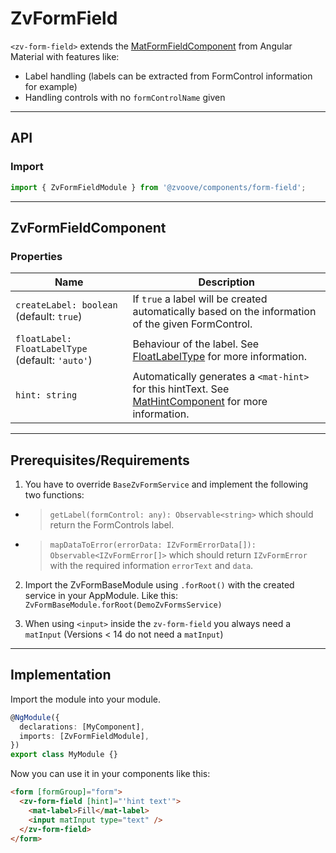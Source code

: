 <link href="style.css" rel="stylesheet"></link>

# ZvFormField <a name="ZvFormField"></a>

`<zv-form-field>` extends the [MatFormFieldComponent](https://material.angular.io/components/form-field/overview) from Angular Material with features like:

- Label handling (labels can be extracted from FormControl information for example)
- Handling controls with no `formControlName` given

---

## API <a name="ZvFormFieldApi"></a>

### Import <a name="ZvFormFieldImport"></a>

```ts | js
import { ZvFormFieldModule } from '@zvoove/components/form-field';
```

---

## ZvFormFieldComponent <a name="ZvFormFieldComponent"></a>

### Properties <a name="ZvFormFieldComponentProperties"></a>

| Name                                                       | Description                                                                                                                                                                                    |
| ---------------------------------------------------------- | ---------------------------------------------------------------------------------------------------------------------------------------------------------------------------------------------- |
| `createLabel: boolean` (default: `true`)                   | If `true` a label will be created automatically based on the information of the given FormControl.                                                                                             |
| `floatLabel: FloatLabelType` (default: `'auto'`)           | Behaviour of the label. See [FloatLabelType](https://material.angular.io/components/form-field/api) for more information.                                                                      |
| `hint: string`                                             | Automatically generates a `<mat-hint>` for this hintText. See [MatHintComponent](https://material.angular.io/components/form-field/overview#hint-labels) for more information.                 |

---

## Prerequisites/Requirements <a name="ZvFormFieldRequirements"></a>

1. You have to override `BaseZvFormService` and implement the following two functions:

- > `getLabel(formControl: any): Observable<string>` which should return the FormControls label.
- > `mapDataToError(errorData: IZvFormErrorData[]): Observable<IZvFormError[]>` which should return `IZvFormError` with the required information `errorText` and `data`.

2. Import the ZvFormBaseModule using `.forRoot()` with the created service in your AppModule. Like this:
   `ZvFormBaseModule.forRoot(DemoZvFormsService)`

3. When using `<input>` inside the `zv-form-field` you always need a `matInput`  (Versions < 14 do not need a `matInput`)

---

## Implementation <a name="ZvFormFieldImplementation"></a>

Import the module into your module.

```ts | js
@NgModule({
  declarations: [MyComponent],
  imports: [ZvFormFieldModule],
})
export class MyModule {}
```

Now you can use it in your components like this:

```html
<form [formGroup]="form">
  <zv-form-field [hint]="'hint text'">
    <mat-label>Fill</mat-label>
    <input matInput type="text" />
  </zv-form-field>
</form>
```
